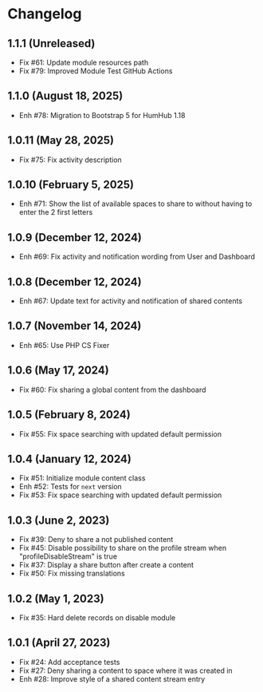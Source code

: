 Changelog
=========

1.1.1 (Unreleased)
--------------------
- Fix #61: Update module resources path
- Fix #79: Improved Module Test GitHub Actions

1.1.0 (August 18, 2025)
-----------------------
- Enh #78: Migration to Bootstrap 5 for HumHub 1.18

1.0.11 (May 28, 2025)
---------------------
- Fix #75: Fix activity description

1.0.10 (February 5, 2025)
-------------------------
- Enh #71: Show the list of available spaces to share to without having to enter the 2 first letters

1.0.9 (December 12, 2024)
-------------------------
- Enh #69: Fix activity and notification wording from User and Dashboard

1.0.8 (December 12, 2024)
-------------------------
- Enh #67: Update text for activity and notification of shared contents

1.0.7 (November 14, 2024)
-------------------------
- Enh #65: Use PHP CS Fixer

1.0.6 (May 17, 2024)
--------------------
- Fix #60: Fix sharing a global content from the dashboard

1.0.5 (February 8, 2024)
------------------------
- Fix #55: Fix space searching with updated default permission

1.0.4 (January 12, 2024)
------------------------
- Fix #51: Initialize module content class
- Enh #52: Tests for `next` version
- Fix #53: Fix space searching with updated default permission

1.0.3 (June 2, 2023)
--------------------
- Fix #39: Deny to share a not published content
- Fix #45: Disable possibility to share on the profile stream when "profileDisableStream" is true
- Fix #37: Display a share button after create a content
- Fix #50: Fix missing translations

1.0.2 (May 1, 2023)
-------------------
- Fix #35: Hard delete records on disable module

1.0.1 (April 27, 2023)
----------------------
- Fix #24: Add acceptance tests
- Fix #27: Deny sharing a content to space where it was created in
- Enh #28: Improve style of a shared content stream entry
